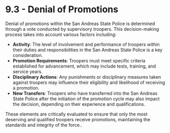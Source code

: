 # 9.3 - Denial of Promotions

Denial of promotions within the San Andreas State Police is determined through a vote conducted by supervisory troopers. This decision-making process takes into account various factors including:

* **Activity**: The level of involvement and performance of troopers within their duties and responsibilities in the San Andreas State Police is a key consideration.
* **Promotion Requirements**: Troopers must meet specific criteria established for advancement, which may include tests, training, and service years.
* **Disciplinary Actions**: Any punishments or disciplinary measures taken against troopers may influence their eligibility and likelihood of receiving a promotion.
* **New Transfers**: Troopers who have transferred into the San Andreas State Police after the initiation of the promotion cycle may also impact the decision, depending on their experience and qualifications.

These elements are critically evaluated to ensure that only the most deserving and qualified troopers receive promotions, maintaining the standards and integrity of the force..&#x20;
